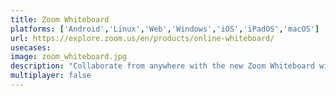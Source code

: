 ```yaml
---
title: Zoom Whiteboard
platforms: ['Android','Linux','Web','Windows','iOS','iPadOS','macOS']
url: https://explore.zoom.us/en/products/online-whiteboard/
usecases: 
image: zoom_whiteboard.jpg
description: "Collaborate from anywhere with the new Zoom Whiteboard with persistent whiteboard, infinite canvas, sticky notes, and easy sharing to enable powerful, easy-to-use visual collaboration before, during, and after a meeting, to get more done together."
multiplayer: false
---
```

